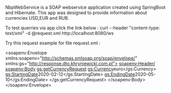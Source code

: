 NbpWebService is a SOAP webservice application created using SpringBoot and Hibernate. This app was designed to provide information about currencies USD,EUR and RUB.

To test querries via app click the link below :
curl --header "content-type: text/xml" -d @request.xml http://localhost:8080/ws


Try this request example for file request.xml :

<soapenv:Envelope xmlns:soapenv="http://schemas.xmlsoap.org/soap/envelope/"
                  xmlns:gs="http://response.dto.khryniewicki.com.pl">
    <soapenv:Header/>
    <soapenv:Body>
        <gs:getCurrencyRequest>
            <gs:Currency>euro</gs:Currency>
            <gs:StartingDate>2020-02-12</gs:StartingDate>
            <gs:EndingDate>2020-05-10</gs:EndingDate>
    </gs:getCurrencyRequest>
    </soapenv:Body>
</soapenv:Envelope>


